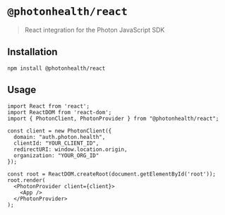 # `@photonhealth/react`

> React integration for the Photon JavaScript SDK

## Installation
```
npm install @photonhealth/react
```

## Usage

```
import React from 'react';
import ReactDOM from 'react-dom';
import { PhotonClient, PhotonProvider } from "@photonhealth/react";

const client = new PhotonClient({
  domain: "auth.photon.health",
  clientId: "YOUR_CLIENT_ID",
  redirectURI: window.location.origin,
  organization: "YOUR_ORG_ID"
});

const root = ReactDOM.createRoot(document.getElementById('root'));
root.render(
  <PhotonProvider client={client}>
    <App />
  </PhotonProvider>
);
```


